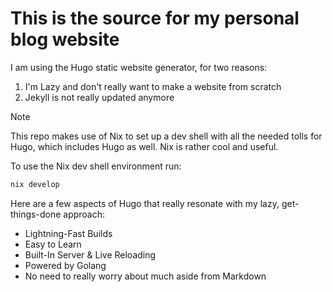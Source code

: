 # This is the source for my personal blog website
I am using the Hugo static website generator, for two reasons:
1. I'm Lazy and don't really want to make a website from scratch
2. Jekyll is not really updated anymore

> [!NOTE] 
> This repo makes use of Nix to set up a dev shell with all the needed tolls for Hugo, which includes Hugo as well.
> Nix is rather cool and useful.

To use the Nix dev shell environment run:
```sh
nix develop
```
Here are a few aspects of Hugo that really resonate with my lazy, get-things-done approach:
- Lightning-Fast Builds
- Easy to Learn
- Built-In Server & Live Reloading
- Powered by Golang
- No need to really worry about much aside from Markdown

